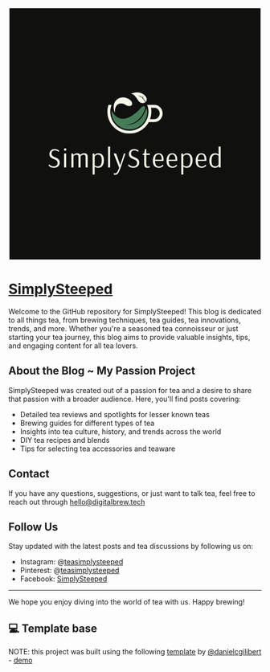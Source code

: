<div align="center">

<img src="public/branding/DarkLogo.png" alt="Screenshot" />

</div>

# [SimplySteeped](https://www.simplysteeped.com/)

Welcome to the GitHub repository for SimplySteeped! This blog is dedicated to all things tea, from brewing techniques, tea guides, tea innovations, trends, and more. Whether you're a seasoned tea connoisseur or just starting your tea journey, this blog aims to provide valuable insights, tips, and engaging content for all tea lovers.

## About the Blog ~ My Passion Project

SimplySteeped was created out of a passion for tea and a desire to share that passion with a broader audience. Here, you'll find posts covering:

- Detailed tea reviews and spotlights for lesser known teas
- Brewing guides for different types of tea
- Insights into tea culture, history, and trends across the world
- DIY tea recipes and blends
- Tips for selecting tea accessories and teaware

## Contact

If you have any questions, suggestions, or just want to talk tea, feel free to reach out through hello@digitalbrew.tech

## Follow Us

Stay updated with the latest posts and tea discussions by following us on:

- Instagram: @[teasimplysteeped](https://www.instagram.com/teasimplysteeped/)
- Pinterest: @[teasimplysteeped](https://www.pinterest.com/teasimplysteeped/?actingBusinessId=1060597918404359482)
- Facebook: [SimplySteeped](https://www.facebook.com/profile.php?id=61555271277926)

---

We hope you enjoy diving into the world of tea with us. Happy brewing!

## 💻 Template base

NOTE: this project was built using the following [template](https://github.com/danielcgilibert/blog-template) by [@danielcgilibert](https://github.com/danielcgilibert) - [demo](https://blog-template-gray.vercel.app/)
